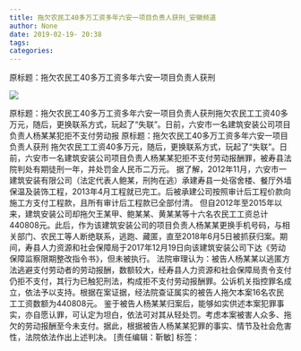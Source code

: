 ```yaml
---
title: 拖欠农民工40多万工资多年六安一项目负责人获刑_安徽频道
author: None
date: 2019-02-19- 20:38
tags: 
categories: 
---
```

原标题：拖欠农民工40多万工资多年六安一项目负责人获刑
<!-- more -->
                
<img align="center" border="0" src="http://p2.ifengimg.com/a/2016/0810/204c433878d5cf9size1_w16_h16.png" />
                
            
原标题：拖欠农民工40多万工资多年六安一项目负责人获刑拖欠农民工工资40多万元，随后，更换联系方式，玩起了“失联”。日前，六安市一名建筑安装公司项目负责人杨某某犯拒不支付劳动报
原标题：拖欠农民工40多万工资多年六安一项目负责人获刑
拖欠农民工工资40多万元，随后，更换联系方式，玩起了“失联”。日前，六安市一名建筑安装公司项目负责人杨某某犯拒不支付劳动报酬罪，被寿县法院判处有期徒刑一年，并处罚金人民币二万元。
据了解，2012年11月，六安市一建筑安装有限公司（法定代表人鲍某，刑拘在逃）承建寿县一处宿舍楼、餐厅外墙保温及装饰工程，2013年4月工程就已完工。后被承建公司按照审计后工程价款向施工方支付工程款，且所有审计后工程款已全部付清。
但自2012年至2015年以来，建筑安装公司却拖欠王某甲、鲍某某、黄某某等十六名农民工工资总计440808元。此后，作为该建筑安装公司的项目负责人杨某某更换手机号码，与相关部门、农民工等人断绝联系，逃跑、藏匿，直至2018年6月5日被抓获归案。期间，寿县人力资源和社会保障局于2017年12月19日向该建筑安装公司下达《劳动保障监察限期整改指令书》，但未被执行。
法院审理认为：被告人杨某某以逃匿方法逃避支付劳动者的劳动报酬，数额较大，经寿县人力资源和社会保障局责令支付仍拒不支付，其行为已触犯刑法，构成拒不支付劳动报酬罪。公诉机关指控罪名成立，依法予以支持。根据在案证据，经法院查证属实的被告人拖欠本案16名农民工工资数额为440808元。
鉴于被告人杨某某归案后，能够如实供述本案犯罪事实，亦自愿认罪，可认定为坦白，依法可对其从轻处罚。考虑本案被害人众多、拖欠的劳动报酬至今未支付。据此，根据被告人杨某某犯罪的事实、情节及社会危害性，法院依法作出上述判决。
[责任编辑：靳敏]
标签：
 
             
